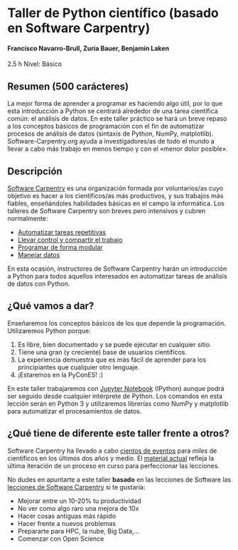 # Taller de Python científico (basado en Software Carpentry)

#### Francisco Navarro-Brull, Zuria Bauer, Benjamin Laken

2.5 h
Nivel: Básico

## Resumen (500 carácteres)
La mejor forma de aprender a programar es haciendo algo útil, por lo que esta introducción a Python se centrará alrededor de una tarea científica común: el análisis de datos. En este taller práctico se hará un breve repaso a los conceptos básicos de programación con el fin de automatizar procesos de análisis de datos (sintaxis de Python, NumPy, matplotlib). Software-Carpentry.org ayuda a investigadores/as de todo el mundo a llevar a cabo más trabajo en menos tiempo y con el «menor dolor posible».

## Descripción


[Software Carpentry](http://software-carpentry.org) es una organización formada por voluntarios/as cuyo objetivo es hacer a los científicos/as más productivos, y sus trabajos más fiables, enseñándoles habilidades básicas en el campo la informática. Los talleres de Software Carpentry son breves pero intensivos y cubren normalmente:

* [Automatizar tareas repetitivas](http://swcarpentry.github.io/shell-novice/)
* [Llevar control y compartir el trabajo](http://swcarpentry.github.io/git-novice/)
* [Programar de forma modular](http://swcarpentry.github.io/python-novice-inflammation/)
* [Manejar datos](http://swcarpentry.github.io/sql-novice-survey/)

En esta ocasión, instructores de Software Carpentry harán un introducción a Python para todos aquellos interesados en automatizar tareas de análisis de datos con Python. 

## ¿Qué vamos a dar?
Enseñaremos los conceptos básicos de los que depende la programación. Utilizaremos Python porque:

1. Es libre, bien documentado y se puede ejecutar en cualquier sitio.
2. Tiene una gran (y creciente) base de usuarios científicos.
3. La experiencia demuestra que es más fácil de aprender para los principiantes que cualquier otro lenguaje.
4. ¡Estaremos en la PyConES! :)

En este taller trabajaremos con [Jupyter Notebook](http://jupyter.org/) (IPython) aunque podrá ser seguido desde cualquier intérprete de Python. Los comandos en esta lección serán en Python 3 y utilizaremos librerías como NumPy y matplotlib para automatizar el procesamientos de datos.

## ¿Qué tiene de diferente este taller frente a otros?
Software Carpentry ha llevado a cabo [cientos de eventos](http://software-carpentry.org/workshops/) para *miles* de científicos en los últimos dos años y medio. El [material actual](http://software-carpentry.org/lessons/) refleja la última iteración de un proceso en curso para perfeccionar las lecciones. 

No dudes en apuntarte a este taller **basado** en las lecciones de Software las [lecciones de Software Carpentry](http://software-carpentry.org/lessons/) si te gustaría:

- Mejorar entre un 10-20% tu productividad
- No ver como algo raro una mejora de 10x 
- Hacer cosas antiguas más rápido
- Hacer frente a nuevos problemas
- Prepararte para HPC, la nube, Big Data,…
- Comenzar con Open Science
